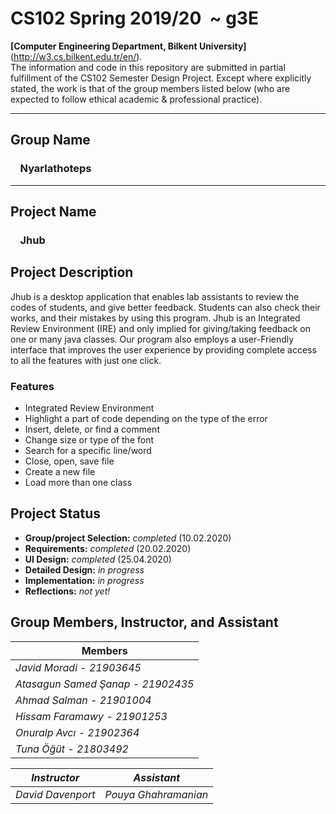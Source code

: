 # CS102 Spring 2019/20 &nbsp;~ g3E
**[Computer Engineering Department, Bilkent University]** (http://w3.cs.bilkent.edu.tr/en/).  
The information and code in this repository are submitted in partial fulfillment of the CS102 Semester Design Project. Except where explicitly stated, the work is that of the group members listed below (who are expected to follow ethical academic & professional practice).
****
## Group Name
### &nbsp; &nbsp; Nyarlathoteps  
****
## Project Name
### &nbsp; &nbsp; Jhub

## Project Description
Jhub is a desktop application that enables lab assistants to review the codes of students, and give better feedback. Students can also check their works, and their mistakes by using this program. Jhub is an Integrated Review Environment (IRE) and only implied for giving/taking feedback on one or many java classes. Our program also employs a user-Friendly interface that improves the user experience by providing complete access to all the features with just one click.

### Features
- Integrated Review Environment
-	Highlight a part of code depending on the type of the error
-	Insert, delete, or find a comment
-	Change size or type of the font
-	Search for a specific line/word
-	Close, open, save file
-	Create a new file
-	Load more than one class


## Project Status
+ **Group/project Selection:** _completed_ (10.02.2020)
+ **Requirements:** _completed_ (20.02.2020)
+ **UI Design:** _completed_ (25.04.2020)
+ **Detailed Design:** _in progress_
+ **Implementation:** _in progress_
+ **Reflections:** _not yet!_

## Group Members, Instructor, and Assistant
|             Members                | 
|------------------------------------|  
|   _Javid Moradi - 21903645_        |  
|   _Atasagun Samed Şanap - 21902435_|  
|  	_Ahmad Salman - 21901004_        |  
|  	_Hissam Faramawy - 21901253_     |
|  	_Onuralp Avcı - 21902364_        |  
|  	_Tuna Öğüt - 21803492_           |    

  _Instructor_   |       _Assistant_         
-----------------|--------------------
_David Davenport_|_Pouya Ghahramanian_
